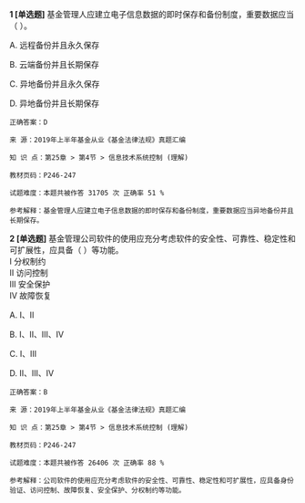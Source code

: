 **1 [单选题]** 基金管理人应建立电子信息数据的即时保存和备份制度，重要数据应当（    ）。

A. 远程备份并且永久保存

B. 云端备份并且长期保存

C. 异地备份并且永久保存

D. 异地备份并且长期保存 

```
正确答案：D

来 源：2019年上半年基金从业《基金法律法规》真题汇编

知 识 点：第25章 > 第4节 > 信息技术系统控制 (理解)

教材页码：P246-247

试题难度：本题共被作答 31705 次 正确率 51 %

参考解释：基金管理人应建立电子信息数据的即时保存和备份制度，重要数据应当异地备份并且长期保存。
```


**2 [单选题]** 基金管理公司软件的使用应充分考虑软件的安全性、可靠性、稳定性和可扩展性，应具备（   ）等功能。 <br />
Ⅰ 分权制约 <br />
Ⅱ 访问控制 <br />
Ⅲ 安全保护 <br />
Ⅳ 故障恢复

A. Ⅰ、Ⅱ

B. Ⅰ、Ⅱ、Ⅲ、Ⅳ

C. Ⅰ、Ⅲ

D. Ⅱ、Ⅲ、Ⅳ 

```
正确答案：B

来 源：2019年上半年基金从业《基金法律法规》真题汇编

知 识 点：第25章 > 第4节 > 信息技术系统控制 (理解)

教材页码：P246-247

试题难度：本题共被作答 26406 次 正确率 88 %

参考解释：公司软件的使用应充分考虑软件的安全性、可靠性、稳定性和可扩展性，应具备身份验证、访问控制、故障恢复、安全保护、分权制约等功能。
```

